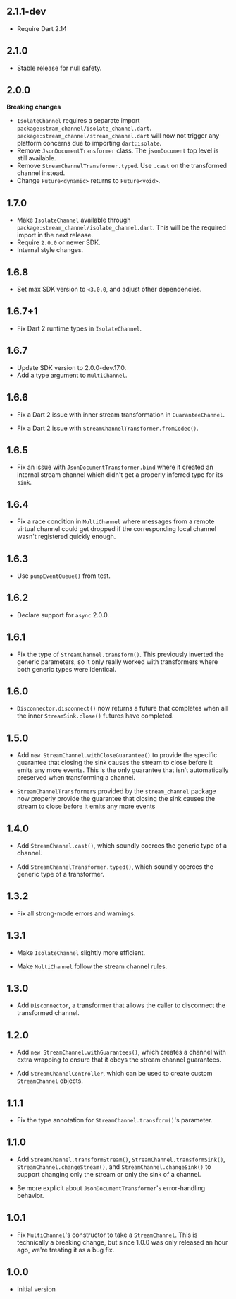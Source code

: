 ## 2.1.1-dev

* Require Dart 2.14

## 2.1.0

* Stable release for null safety.

## 2.0.0

**Breaking changes**

* `IsolateChannel` requires a separate import
  `package:stram_channel/isolate_channel.dart`.
  `package:stream_channel/stream_channel.dart` will now not trigger any platform
  concerns due to importing `dart:isolate`.
* Remove `JsonDocumentTransformer` class. The `jsonDocument` top level is still
  available.
* Remove `StreamChannelTransformer.typed`. Use `.cast` on the transformed
  channel instead.
* Change `Future<dynamic>` returns to `Future<void>`.

## 1.7.0

* Make `IsolateChannel` available through
  `package:stream_channel/isolate_channel.dart`. This will be the required
  import in the next release.
* Require `2.0.0` or newer SDK.
* Internal style changes.

## 1.6.8

* Set max SDK version to `<3.0.0`, and adjust other dependencies.

## 1.6.7+1

* Fix Dart 2 runtime types in `IsolateChannel`.

## 1.6.7

* Update SDK version to 2.0.0-dev.17.0.
* Add a type argument to `MultiChannel`.

## 1.6.6

* Fix a Dart 2 issue with inner stream transformation in `GuaranteeChannel`.

* Fix a Dart 2 issue with `StreamChannelTransformer.fromCodec()`.

## 1.6.5

* Fix an issue with `JsonDocumentTransformer.bind` where it created an internal
  stream channel which didn't get a properly inferred type for its `sink`.

## 1.6.4

* Fix a race condition in `MultiChannel` where messages from a remote virtual
  channel could get dropped if the corresponding local channel wasn't registered
  quickly enough.

## 1.6.3

* Use `pumpEventQueue()` from test.

## 1.6.2

* Declare support for `async` 2.0.0.

## 1.6.1

* Fix the type of `StreamChannel.transform()`. This previously inverted the
  generic parameters, so it only really worked with transformers where both
  generic types were identical.

## 1.6.0

* `Disconnector.disconnect()` now returns a future that completes when all the
  inner `StreamSink.close()` futures have completed.

## 1.5.0

* Add `new StreamChannel.withCloseGuarantee()` to provide the specific guarantee
  that closing the sink causes the stream to close before it emits any more
  events. This is the only guarantee that isn't automatically preserved when
  transforming a channel.

* `StreamChannelTransformer`s provided by the `stream_channel` package now
  properly provide the guarantee that closing the sink causes the stream to
  close before it emits any more events

## 1.4.0

* Add `StreamChannel.cast()`, which soundly coerces the generic type of a
  channel.

* Add `StreamChannelTransformer.typed()`, which soundly coerces the generic type
  of a transformer.

## 1.3.2

* Fix all strong-mode errors and warnings.

## 1.3.1

* Make `IsolateChannel` slightly more efficient.

* Make `MultiChannel` follow the stream channel rules.

## 1.3.0

* Add `Disconnector`, a transformer that allows the caller to disconnect the
  transformed channel.

## 1.2.0

* Add `new StreamChannel.withGuarantees()`, which creates a channel with extra
  wrapping to ensure that it obeys the stream channel guarantees.

* Add `StreamChannelController`, which can be used to create custom
  `StreamChannel` objects.

## 1.1.1

* Fix the type annotation for `StreamChannel.transform()`'s parameter.

## 1.1.0

* Add `StreamChannel.transformStream()`, `StreamChannel.transformSink()`,
  `StreamChannel.changeStream()`, and `StreamChannel.changeSink()` to support
  changing only the stream or only the sink of a channel.

* Be more explicit about `JsonDocumentTransformer`'s error-handling behavior.

## 1.0.1

* Fix `MultiChannel`'s constructor to take a `StreamChannel`. This is
  technically a breaking change, but since 1.0.0 was only released an hour ago,
  we're treating it as a bug fix.

## 1.0.0

* Initial version
